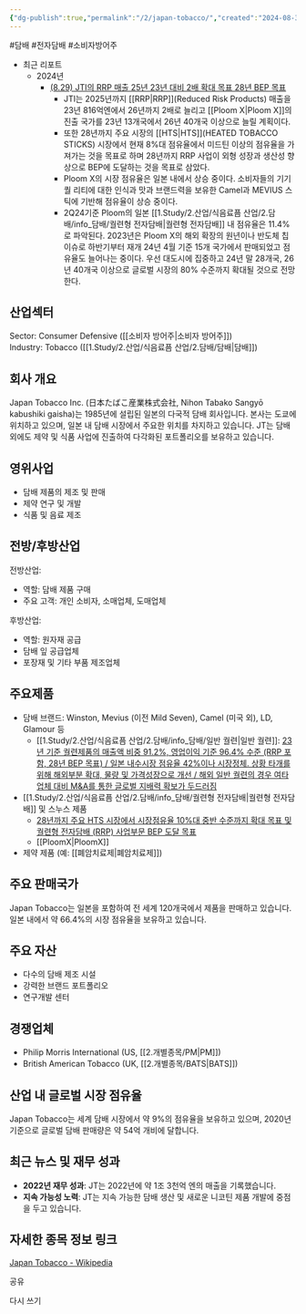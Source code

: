 ```yaml
---
{"dg-publish":true,"permalink":"/2/japan-tobacco/","created":"2024-08-30T13:56:14.322+09:00","updated":"2025-06-03T20:05:59.628+09:00"}
---
```


#담배 #전자담배 #소비자방어주


- 최근 리포트
	- 2024년
		- [(8.29) JTI의 RRP 매출 25년 23년 대비 2배 확대 목표 28년 BEP 목표](8.29_담배%20완벽한%20대안.pdf#page=19&selection=432,0,459,2&color=yellow)
			- JTI는 2025년까지 [[RRP\|RRP]](Reduced Risk Products) 매출을 23년 816억엔에서 26년까지 2배로 늘리고 [[Ploom X\|Ploom X]]의 진출 국가를 23년 13개국에서 26년 40개국 이상으로 늘릴 계획이다. 
			- 또한 28년까지 주요 시장의 [[HTS\|HTS]](HEATED TOBACCO STICKS) 시장에서 현재 8%대 점유율에서 미드틴 이상의 점유율을 가져가는 것을 목표로 하며 28년까지 RRP 사업이 외형 성장과 생산성 향상으로 BEP에 도달하는 것을 목표로 삼았다. 
			- Ploom X의 시장 점유율은 일본 내에서 상승 중이다. 소비자들의 기기 퀄 리티에 대한 인식과 맛과 브랜드력을 보유한 Camel과 MEVIUS 스틱에 기반해 점유율이 상승 중이다. 
			- 2Q24기준 Ploom의 일본 [[1.Study/2.산업/식음료픔 산업/2.담배/info_담배/궐련형 전자담배\|궐련형 전자담배]] 내 점유율은 11.4%로 파악된다. 2023년은 Ploom X의 해외 확장의 원년이나 반도체 칩 이슈로 하반기부터 재개 24년 4월 기준 15개 국가에서 판매되었고 점유율도 늘어나는 중이다. 우선 대도시에 집중하고 24년 말 28개국, 26년 40개국 이상으로 글로벌 시장의 80% 수준까지 확대될 것으로 전망한다.

## 산업섹터

Sector: Consumer Defensive ([[소비자 방어주\|소비자 방어주]])  
Industry: Tobacco ([[1.Study/2.산업/식음료픔 산업/2.담배/담배\|담배]])

## 회사 개요

Japan Tobacco Inc. (日本たばこ産業株式会社, Nihon Tabako Sangyō kabushiki gaisha)는 1985년에 설립된 일본의 다국적 담배 회사입니다. 본사는 도쿄에 위치하고 있으며, 일본 내 담배 시장에서 주요한 위치를 차지하고 있습니다. JT는 담배 외에도 제약 및 식품 사업에 진출하여 다각화된 포트폴리오를 보유하고 있습니다.

## 영위사업

- 담배 제품의 제조 및 판매
- 제약 연구 및 개발
- 식품 및 음료 제조

## 전방/후방산업

전방산업:

- 역할: 담배 제품 구매
- 주요 고객: 개인 소비자, 소매업체, 도매업체

후방산업:

- 역할: 원자재 공급
- 담배 잎 공급업체
- 포장재 및 기타 부품 제조업체

## 주요제품

- 담배 브랜드: Winston, Mevius (이전 Mild Seven), Camel (미국 외), LD, Glamour 등
	- [[1.Study/2.산업/식음료픔 산업/2.담배/info_담배/일반 궐련\|일반 궐련]]: [23년 기준 궐련제품의 매출액 비중 91.2%, 영업이익 기준 96.4% 수준 (RRP 포함, 28년 BEP 목표) / 일본 내수시장 점유율 42%이나 시장정체. 상황 타개를 위해 해외부분 확대, 물량 및 가격성장으로 개선 / 해외 일반 궐련의 경우 여타 업체 대비 M&A를 통한 글로벌 지배력 확보가 두드러짐](9.3_담배업체에%20관심이%20지속되는%20이유.pdf#page=11&selection=0,2,90,4&color=yellow)
- [[1.Study/2.산업/식음료픔 산업/2.담배/info_담배/궐련형 전자담배\|궐련형 전자담배]] 및 스누스 제품
	- [28년까지 주요 HTS 시장에서 시장점유율 10%대 중반 수준까지 확대 목표 및 궐련형 전자담배 (RRP) 사업부문 BEP 도달 목표](9.3_담배업체에%20관심이%20지속되는%20이유.pdf#page=26&selection=145,0,181,2&color=yellow)
	- [[PloomX\|PloomX]]
- 제약 제품 (예: [[폐암치료제\|폐암치료제]])

## 주요 판매국가

Japan Tobacco는 일본을 포함하여 전 세계 120개국에서 제품을 판매하고 있습니다. 일본 내에서 약 66.4%의 시장 점유율을 보유하고 있습니다.

## 주요 자산

- 다수의 담배 제조 시설
- 강력한 브랜드 포트폴리오
- 연구개발 센터

## 경쟁업체

- Philip Morris International (US, [[2.개별종목/PM\|PM]])
- British American Tobacco (UK, [[2.개별종목/BATS\|BATS]])

## 산업 내 글로벌 시장 점유율

Japan Tobacco는 세계 담배 시장에서 약 9%의 점유율을 보유하고 있으며, 2020년 기준으로 글로벌 담배 판매량은 약 54억 개비에 달합니다.

## 최근 뉴스 및 재무 성과

- **2022년 재무 성과**: JT는 2022년에 약 1조 3천억 엔의 매출을 기록했습니다.
- **지속 가능성 노력**: JT는 지속 가능한 담배 생산 및 새로운 니코틴 제품 개발에 중점을 두고 있습니다.

## 자세한 종목 정보 링크

[Japan Tobacco - Wikipedia](https://en.wikipedia.org/wiki/Japan_Tobacco)

공유

다시 쓰기